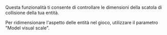 Questa funzionalità ti consente di controllare le dimensioni della scatola di collisione della tua entità.

Per ridimensionare l'aspetto delle entità nel gioco, utilizzare il parametro "Model visual scale".